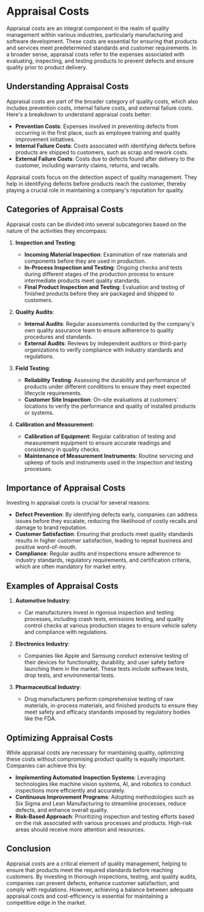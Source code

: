 # Appraisal Costs

Appraisal costs are an integral component in the realm of quality management within various industries, particularly manufacturing and software development. These costs are essential for ensuring that products and services meet predetermined standards and customer requirements. In a broader sense, appraisal costs refer to the expenses associated with evaluating, inspecting, and testing products to prevent defects and ensure quality prior to product delivery.

## Understanding Appraisal Costs

Appraisal costs are part of the broader category of quality costs, which also includes prevention costs, internal failure costs, and external failure costs. Here's a breakdown to understand appraisal costs better:

- **Prevention Costs**: Expenses involved in preventing defects from occurring in the first place, such as employee training and quality improvement initiatives.
- **Internal Failure Costs**: Costs associated with identifying defects before products are shipped to customers, such as scrap and rework costs.
- **External Failure Costs**: Costs due to defects found after delivery to the customer, including warranty claims, returns, and recalls.

Appraisal costs focus on the detection aspect of quality management. They help in identifying defects before products reach the customer, thereby playing a crucial role in maintaining a company's reputation for quality.

## Categories of Appraisal Costs

Appraisal costs can be divided into several subcategories based on the nature of the activities they encompass:

1. **Inspection and Testing**:
   - **Incoming Material Inspection**: Examination of raw materials and components before they are used in production.
   - **In-Process Inspection and Testing**: Ongoing checks and tests during different stages of the production process to ensure intermediate products meet quality standards.
   - **Final Product Inspection and Testing**: Evaluation and testing of finished products before they are packaged and shipped to customers.

2. **Quality Audits**:
   - **Internal Audits**: Regular assessments conducted by the company's own quality assurance team to ensure adherence to quality procedures and standards.
   - **External Audits**: Reviews by independent auditors or third-party organizations to verify compliance with industry standards and regulations.

3. **Field Testing**:
   - **Reliability Testing**: Assessing the durability and performance of products under different conditions to ensure they meet expected lifecycle requirements.
   - **Customer Site Inspection**: On-site evaluations at customers' locations to verify the performance and quality of installed products or systems.

4. **Calibration and Measurement**:
   - **Calibration of Equipment**: Regular calibration of testing and measurement equipment to ensure accurate readings and consistency in quality checks.
   - **Maintenance of Measurement Instruments**: Routine servicing and upkeep of tools and instruments used in the inspection and testing processes.

## Importance of Appraisal Costs

Investing in appraisal costs is crucial for several reasons:

- **Defect Prevention**: By identifying defects early, companies can address issues before they escalate, reducing the likelihood of costly recalls and damage to brand reputation.
- **Customer Satisfaction**: Ensuring that products meet quality standards results in higher customer satisfaction, leading to repeat business and positive word-of-mouth.
- **Compliance**: Regular audits and inspections ensure adherence to industry standards, regulatory requirements, and certification criteria, which are often mandatory for market entry.

## Examples of Appraisal Costs

1. **Automotive Industry**:
   - Car manufacturers invest in rigorous inspection and testing processes, including crash tests, emissions testing, and quality control checks at various production stages to ensure vehicle safety and compliance with regulations.

2. **Electronics Industry**:
   - Companies like Apple and Samsung conduct extensive testing of their devices for functionality, durability, and user safety before launching them in the market. These tests include software tests, drop tests, and environmental tests.

3. **Pharmaceutical Industry**:
   - Drug manufacturers perform comprehensive testing of raw materials, in-process materials, and finished products to ensure they meet safety and efficacy standards imposed by regulatory bodies like the FDA.

## Optimizing Appraisal Costs

While appraisal costs are necessary for maintaining quality, optimizing these costs without compromising product quality is equally important. Companies can achieve this by:

- **Implementing Automated Inspection Systems**: Leveraging technologies like machine vision systems, AI, and robotics to conduct inspections more efficiently and accurately.
- **Continuous Improvement Programs**: Adopting methodologies such as Six Sigma and Lean Manufacturing to streamline processes, reduce defects, and enhance overall quality.
- **Risk-Based Approach**: Prioritizing inspection and testing efforts based on the risk associated with various processes and products. High-risk areas should receive more attention and resources.

## Conclusion

Appraisal costs are a critical element of quality management, helping to ensure that products meet the required standards before reaching customers. By investing in thorough inspections, testing, and quality audits, companies can prevent defects, enhance customer satisfaction, and comply with regulations. However, achieving a balance between adequate appraisal costs and cost-efficiency is essential for maintaining a competitive edge in the market.